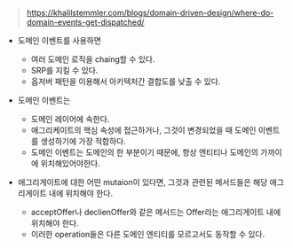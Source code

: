 > https://khalilstemmler.com/blogs/domain-driven-design/where-do-domain-events-get-dispatched/

- 도메인 이벤트를 사용하면

  - 여러 도메인 로직을 chaing할 수 있다.
  - SRP를 지킬 수 있다.
  - 옵저버 패턴을 이용해서 아키텍처간 결합도를 낮출 수 있다.

- 도메인 이벤트는

  - 도메인 레이어에 속한다.
  - 애그리케이트의 핵심 속성에 접근하거나, 그것이 변경되었을 때 도메인 이벤트를 생성하기에 가장 적합하다.
  - 도메인 이벤트는 도메인의 한 부분이기 때문에, 항상 엔티티나 도메인의 가까이에 위치해있어야한다.

- 애그리게이트에 대한 어떤 mutaion이 있다면, 그것과 관련된 메서드들은 해당 애그리게이트 내에 위치해야 한다.
  - acceptOffer나 declienOffer와 같은 메서드는 Offer라는 애그리게이트 내에 위치해야 한다.
  - 이러한 operation들은 다른 도메인 엔티티를 모르고서도 동작할 수 있다.
